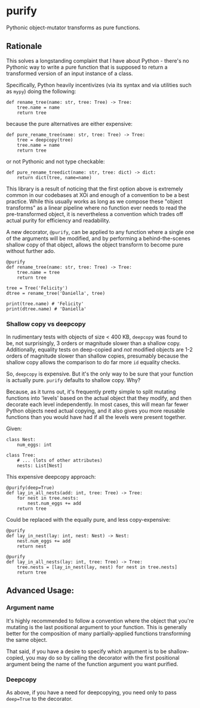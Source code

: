 # purify

Pythonic object-mutator transforms as pure functions.

## Rationale

This solves a longstanding complaint that I have about Python -
there's no Pythonic way to write a pure function that is supposed to
return a transformed version of an input instance of a class.

Specifically, Python heavily incentivizes (via its syntax and via
utilities such as `mypy`) doing the following:

```
def rename_tree(name: str, tree: Tree) -> Tree:
    tree.name = name
    return tree
```

because the pure alternatives are either expensive:

```
def pure_rename_tree(name: str, tree: Tree) -> Tree:
    tree = deepcopy(tree)
    tree.name = name
    return tree
```

or not Pythonic and not type checkable:

```
def pure_rename_treedict(name: str, tree: dict) -> dict:
    return dict(tree, name=name)
```

This library is a result of noticing that the first option above is
extremely common in our codebases at XOi and enough of a convention to
be a best practice.  While this usually works as long as we compose
these "object transforms" as a linear pipeline where no function ever
needs to read the pre-transformed object, it is nevertheless a
convention which trades off actual purity for efficiency and
readability.

A new decorator, `@purify`, can be applied to any function where a
single one of the arguments will be modified, and by performing a
behind-the-scenes shallow copy of that object, allows the object
transform to become pure without further ado.

```
@purify
def rename_tree(name: str, tree: Tree) -> Tree:
    tree.name = tree
    return tree

tree = Tree('Felicity')
dtree = rename_tree('Daniella', tree)

print(tree.name) # 'Felicity'
print(dtree.name) # 'Daniella'
```

### Shallow copy vs deepcopy

In rudimentary tests with objects of size < 400 KB, `deepcopy` was
found to be, not surprisingly, 3 orders or magnitude slower than a
shallow copy. Additionally, equality tests on deep-copied and _not_
modified objects are 1-2 orders of magnitude slower than shallow
copies, presumably because the shallow copy allows the comparison to
do far more `id` equality checks.

So, `deepcopy` is expensive. But it's the only way to be sure that
your function is actually pure. `purify` defaults to shallow
copy. Why?

Because, as it turns out, it's frequently pretty simple to split
mutating functions into 'levels' based on the actual object that they
modify, and then decorate each level independently. In most cases,
this will mean far fewer Python objects need actual copying, and it
also gives you more reusable functions than you would have had if all
the levels were present together.

Given:

```
class Nest:
    num_eggs: int

class Tree:
    # ... (lots of other attributes)
    nests: List[Nest]
```

This expensive deepcopy approach:

```
@purify(deep=True)
def lay_in_all_nests(add: int, tree: Tree) -> Tree:
    for nest in tree.nests:
        nest.num_eggs += add
    return tree
```

Could be replaced with the equally pure, and less copy-expensive:

```
@purify
def lay_in_nest(lay: int, nest: Nest) -> Nest:
    nest.num_eggs += add
    return nest

@purify
def lay_in_all_nests(lay: int, tree: Tree) -> Tree:
    tree.nests = [lay_in_nest(lay, nest) for nest in tree.nests]
    return tree
```

## Advanced Usage:

### Argument name

It's highly recommended to follow a convention where the object that
you're mutating is the last positional argument to your function. This
is generally better for the composition of many partially-applied
functions transforming the same object.

That said, if you have a desire to specify which argument is to be
shallow-copied, you may do so by calling the decorator with the first
positional argument being the name of the function argument you want
purified.

### Deepcopy

As above, if you have a need for deepcopying, you need only to pass
`deep=True` to the decorator.
